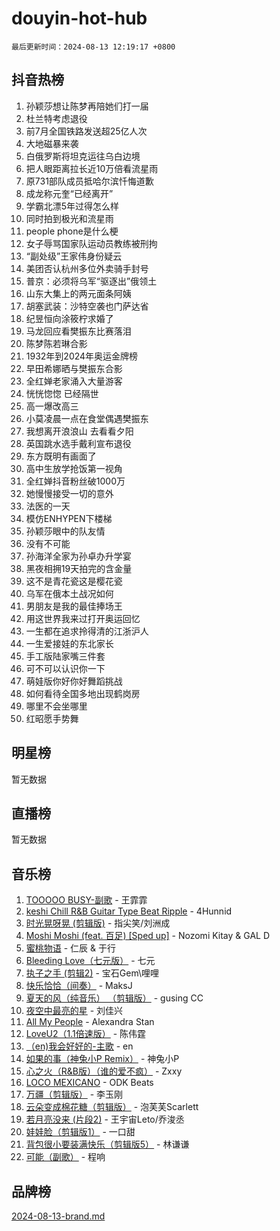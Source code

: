 # douyin-hot-hub

`最后更新时间：2024-08-13 12:19:17 +0800`

## 抖音热榜

1. 孙颖莎想让陈梦再陪她们打一届
1. 杜兰特考虑退役
1. 前7月全国铁路发送超25亿人次
1. 大地磁暴来袭
1. 白俄罗斯将坦克运往乌白边境
1. 把人眼距离拉长近10万倍看流星雨
1. 原731部队成员抵哈尔滨忏悔道歉
1. 成龙称元奎“已经离开”
1. 学霸北漂5年过得怎么样
1. 同时拍到极光和流星雨
1. people phone是什么梗
1. 女子辱骂国家队运动员教练被刑拘
1. “副处级”王家伟身份疑云
1. 美团否认杭州多位外卖骑手封号
1. 普京：必须将乌军“驱逐出”俄领土
1. 山东大集上的两元面条阿姨
1. 胡塞武装：沙特空袭也门萨达省
1. 纪昱恒向涂筱柠求婚了
1. 马龙回应看樊振东比赛落泪
1. 陈梦陈若琳合影
1. 1932年到2024年奥运金牌榜
1. 早田希娜晒与樊振东合影
1. 全红婵老家涌入大量游客
1. 恍恍惚惚 已经隔世
1. 高一爆改高三
1. 小莫凌晨一点在食堂偶遇樊振东
1. 我想离开浪浪山 去看看夕阳
1. 英国跳水选手戴利宣布退役
1. 东方既明有画面了
1. 高中生放学抢饭第一视角
1. 全红婵抖音粉丝破1000万
1. 她慢慢接受一切的意外
1. 法医的一天
1. 模仿ENHYPEN下楼梯
1. 孙颖莎眼中的队友情
1. 没有不可能
1. 孙海洋全家为孙卓办升学宴
1. 黑夜相拥19天拍完的含金量
1. 这不是青花瓷这是樱花瓷
1. 乌军在俄本土战况如何
1. 男朋友是我的最佳捧场王
1. 用这世界我来过打开奥运回忆
1. 一生都在追求拎得清的江浙沪人
1. 一生爱接娃的东北家长
1. 手工版陆家嘴三件套
1. 可不可以认识你一下
1. 萌娃版你好你好舞蹈挑战
1. 如何看待全国多地出现鹤岗房
1. 哪里不会坐哪里
1. 红昭愿手势舞

## 明星榜

暂无数据

## 直播榜

暂无数据

## 音乐榜

1. [TOOOOO BUSY-副歌](https://sf5-hl-cdn-tos.douyinstatic.com/obj/tos-cn-ve-2774/o0fmjGZetNDjSM5EimFs2QlzBg30YgByJMRQrC) - 王霏霏
1. [keshi Chill R&B Guitar Type Beat Ripple](https://sf5-hl-cdn-tos.douyinstatic.com/obj/tos-cn-ve-2774/okQIfmitAB3HpgZQo0YCEFEACcDhQngn0fkFIC) - 4Hunnid
1. [时光晃呀晃 (剪辑版)](https://sf5-hl-cdn-tos.douyinstatic.com/obj/tos-cn-ve-2774/o8ACeQem3gwI1x3GIYGAfKG0LJebKFRJDwRwyW) - 指尖笑/刘洲成
1. [Moshi Moshi (feat. 百足) [Sped up]](https://sf5-hl-cdn-tos.douyinstatic.com/obj/tos-cn-ve-2774/ocCPFQcXJLeroaIdQLIGAoeeYM3OAUYGDguHXz) - Nozomi Kitay & GAL D
1. [蜜桃物语](https://sf5-hl-cdn-tos.douyinstatic.com/obj/tos-cn-ve-2774/oIhOSCZtIACtYU4XQkngiW9kCBfVD1Fz9IYeqL) - 仁辰 & 于行
1. [Bleeding Love（七元版）](https://sf5-hl-cdn-tos.douyinstatic.com/obj/tos-cn-ve-2774/oEgC9eZFHQ1MfSRnrfkzFp8AayDWqAQMABBgUs) - 七元
1. [执子之手 (剪辑2)](https://sf5-hl-cdn-tos.douyinstatic.com/obj/tos-cn-ve-2774/oUoZLQjCc31XzqsBnBQUNgeKtYPBcgbFDwtfcu) - 宝石Gem\哩哩
1. [快乐恰恰（间奏）](https://sf5-hl-cdn-tos.douyinstatic.com/obj/tos-cn-ve-2774/oMesum3HvWQXJxuMFeVYzf54o2QzH5aEBPOCAn) - MaksJ
1. [夏天的风（纯音乐） （剪辑版）](https://sf5-hl-cdn-tos.douyinstatic.com/obj/tos-cn-ve-2774/oUzLjBZZFQAoNRmGokEeD5zfQCObp6UeFAnTa6) - gusing CC
1. [夜空中最亮的星](https://sf5-hl-cdn-tos.douyinstatic.com/obj/tos-cn-ve-2774/o4IfgGwqqnFeXEMGaS8JBzJAdayAaCeoxqbjCD) - 刘佳兴
1. [All My People](https://sf3-cdn-tos.douyinstatic.com/obj/tos-cn-ve-2774/c7773e6b7c3f4bd9b26cd85b0cfa4eff) - Alexandra Stan
1. [LoveU2（1.1倍速版）](https://sf5-hl-cdn-tos.douyinstatic.com/obj/tos-cn-ve-2774/oQMeDffLaEmgMwgCOEMAFCI6INzoFPgWdD0rsa) - 陈伟霆
1. [（en)我会好好的-主歌](https://sf5-hl-cdn-tos.douyinstatic.com/obj/tos-cn-ve-2774/oUrYpIdrvCbA8m8yAZjbMWjUkL6tiinWMkBTs) - en
1. [如果的事（神兔小P Remix）](https://sf6-cdn-tos.douyinstatic.com/obj/tos-cn-ve-2774/okHtAffz3g4ZB0BMQn9iC9BC6AciI3xCmgQTqt) - 神兔小P
1. [心之火（R&B版）（谁的爱不疯）](https://sf5-hl-cdn-tos.douyinstatic.com/obj/tos-cn-ve-2774/okemkEDaIBBE3OosftCgMxlFkLQZRw37t36ZQv) - Zxxy
1. [LOCO MEXICANO](https://sf3-cdn-tos.douyinstatic.com/obj/tos-cn-ve-2774/owxVoxJorA4ILBfsMAjU6t7O1xW9w0tS7EYzh6) - ODK Beats
1. [万疆（剪辑版）](https://sf5-hl-cdn-tos.douyinstatic.com/obj/tos-cn-ve-2774/ooG7oVgFlDTelKCjCsTTobQvbdtj1BBQXnfZd8) - 李玉刚
1. [云朵变成棉花糖（剪辑版）](https://sf3-cdn-tos.douyinstatic.com/obj/tos-cn-ve-2774/o8LC84GQLALFfXeyJmh8KE61byVQYMMeAZLfEI) - 泡芙芙Scarlett
1. [若月亮没来 (片段2)](https://sf5-hl-cdn-tos.douyinstatic.com/obj/tos-cn-ve-2774/ocQavLLjkCOeDxGyYeIMGgNAIwJ0QXE1Ve3Fzv) - 王宇宙Leto/乔浚丞
1. [娃娃脸（剪辑版1）](https://sf5-hl-cdn-tos.douyinstatic.com/obj/tos-cn-ve-2774/oIimSCgQoNUePTAZ1Ba7TeADY4KetGYsVFeaaB) - 一口甜
1. [背包很小要装满快乐（剪辑版5）](https://sf3-cdn-tos.douyinstatic.com/obj/tos-cn-ve-2774/oUqSJIiBjw2pxsBAiQRmkbZGJrlGCMBPpIW90) - 林谦谦
1. [可能（副歌）](https://sf5-hl-cdn-tos.douyinstatic.com/obj/tos-cn-ve-2774/cde1731888894259b333569393c2fb51) - 程响

## 品牌榜

[2024-08-13-brand.md](2024-08-13-brand.md)
